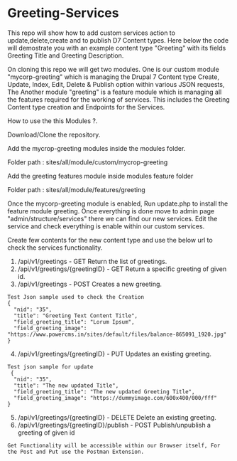 # Greeting-Services
This repo will show how to add custom services action to update,delete,create and to publish D7 Content types. Here below the code will demostrate you with an example content type "Greeting" with its fields Greeting Title and Greeting Description.

On cloning this repo we will get two modules. One is our custom module "mycorp-greeting" which is managing the Drupal 7 Content type Create, Update, Index, Edit, Delete & Publish option within various JSON requests, The Another module "greeting" is a feature module which is managing all the features required for the working of services. This includes the Greeting Content type creation and Endpoints for the Services.

How to use the this Modules ?.

Download/Clone the repository.

Add the mycrop-greeting modules inside the modules folder.

Folder path : sites/all/module/custom/mycrop-greeting

Add the greeting features module inside modules feature folder

Folder path : sites/all/module/features/greeting

Once the mycorp-greeting module is enabled, Run update.php to install the feature module greeting. Once everything is done move to admin page "admin/structure/services" there we can find our new services. Edit the service and check everything is enable within our custom services.

Create few contents for the new content type and use the below url to check the services functionality.

 1. /api/v1/greetings - GET 
    Return the list of greetings.
  2. /api/v1/greetings/{greetingID} - GET
    Return a specific greeting of given id.
  3. /api/v1/greetings - POST
    Creates a new greeting. 
    
    Test Json sample used to check the Creation 
    {
      "nid": "35",
      "title": "Greeting Text Content Title",
      "field_greeting_title": "Lorum Ipsum",
      "field_greeting_image": "https://www.powercms.in/sites/default/files/balance-865091_1920.jpg"
    }
    
  4. /api/v1/greetings/{greetingID} - PUT
    Updates an existing greeting.
    
    Test json sample for update
     {
      "nid": "35",
      "title": "The new updated Title",
      "field_greeting_title": "The new updated Greeting Title",
      "field_greeting_image": "https://dummyimage.com/600x400/000/fff"
    }
    
  5. /api/v1/greetings/{greetingID} - DELETE
    Delete an existing greeting.
  6. /api/v1/greetings/{greetingID}/publish - POST
    Publish/unpublish a greeting of given id
    
    Get Functionality will be accessible within our Browser itself, For the Post and Put use the Postman Extension.
    
    
